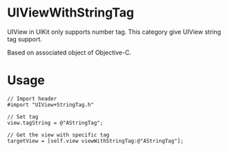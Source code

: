 # UIViewWithStringTag
UIView in UIKit only supports number tag. This category give UIView string tag support.

Based on associated object of Objective-C.

# Usage
```
// Import header
#import "UIView+StringTag.h"

// Set tag
view.tagString = @"AStringTag";

// Get the view with specific tag
targetView = [self.view viewWithStringTag:@"AStringTag"];
```
# 

